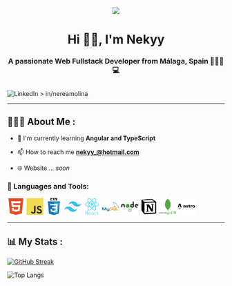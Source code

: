 
<div id="header" align="center">
<img src="https://i.giphy.com/media/v1.Y2lkPTc5MGI3NjExbnJ5NHY0bWZneTJrMXZzZGttb3p5bmhobnIxcTY4ZjI5OWI5MnNpYyZlcD12MV9pbnRlcm5hbF9naWZfYnlfaWQmY3Q9Zw/RbDKaczqWovIugyJmW/giphy.gif" width="200" />

<h1 align="center"> Hi 👋🏼, I'm Nekyy </h1>
<h3 align="center"> A passionate Web Fullstack Developer from Málaga, Spain 💁🏼‍♀️💻 </h3>
</div>

## 
  ![LinkedIn](https://img.shields.io/badge/linkedin-%230077B5.svg?style=for-the-badge&logo=linkedin&logoColor=white) > in/nereamolina

---

## 👩🏼‍💻 About Me : 

- 🌱 I'm currently learning **Angular and TypeScript**

- 📫 How to reach me **nekyy_@hotmail.com**

- 🌐 Website ... <i>soon</i>

<div align="left"> 
<h3> 🔨 Languages and Tools: </h3>
<div>
<img src="https://github.com/devicons/devicon/blob/master/icons/html5/html5-plain.svg" title="HTML5"  width="40" height="40"/>
<img src="https://github.com/devicons/devicon/blob/master/icons/javascript/javascript-original.svg" title="JAVASCRIPT"  width="40" height="40"/>
<img src="https://github.com/devicons/devicon/blob/master/icons/css3/css3-original-wordmark.svg" title="CSS·"  width="40" height="40"/>
  <img src="https://github.com/devicons/devicon/blob/master/icons/tailwindcss/tailwindcss-original.svg" title="Tailwind"  width="40" height="40"/>
<img src="https://github.com/devicons/devicon/blob/master/icons/react/react-original-wordmark.svg" title="REACT"  width="40" height="40"/>
<img src="https://github.com/devicons/devicon/blob/master/icons/mysql/mysql-original-wordmark.svg" title="SQL"  width="40" height="40"/>
<img src="https://github.com/devicons/devicon/blob/master/icons/nodejs/nodejs-original-wordmark.svg" title="NODEJS"  width="40" height="40"/>
<img src="https://github.com/devicons/devicon/blob/master/icons/notion/notion-original.svg" title="NOTION"  width="40" height="40"/>
<img src="https://github.com/devicons/devicon/blob/master/icons/mongodb/mongodb-plain-wordmark.svg" title="MONGO"  width="40" height="40"/>
<img src="https://github.com/devicons/devicon/blob/master/icons/astro/astro-original-wordmark.svg" title="ASTRO"  width="40" height="40"/>
</div>
</div>

---

## 📊 My Stats : 

[![GitHub Streak](https://github-readme-streak-stats.herokuapp.com?user=NekyyM&theme=dracula&hide_border=true&border_radius=5.5&date_format=j%20M%5B%20Y%5D&mode=weekly)](https://git.io/streak-stats)

![Top Langs](https://github-readme-stats.vercel.app/api/top-langs/?username=NekyyM&layout=compact)

